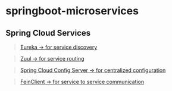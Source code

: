 # springboot-microservices

## Spring Cloud Services

> [Eureka -> for service discovery](https://cloud.spring.io/spring-cloud-netflix/multi/multi__service_discovery_eureka_clients.html)

> [Zuul -> for service routing](https://cloud.spring.io/spring-cloud-netflix/multi/multi__router_and_filter_zuul.html)

> [Spring Cloud Config Server -> for centralized configuration](https://spring.io/projects/spring-cloud-config)

> [FeinClient -> for service to service communication](https://tech.target.com/2018/12/18/spring-feign.html)
    

